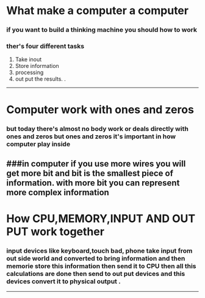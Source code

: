 # What make a computer a computer
### if you want to build a thinking machine you should how to work
### ther's four different tasks
1. Take inout 
2. Store information
3. processing
4. out put the results.
.
----------------------------------------------------------

# Computer work with ones and zeros
### but today there's almost no body work or deals directly with ones and zeros but ones and zeros it's important in how computer play inside 

###in computer if you use more wires you will get more bit and bit is the smallest piece of information. 
with more bit you can represent more complex information
----------------------------------------------------------
# How CPU,MEMORY,INPUT AND OUT PUT work together

### input devices like keyboard,touch bad, phone take input from out side world and converted to bring information and then memorie store this information then send it to CPU then all this calculations are done then send to out put devices and this devices convert it to physical output .

-----------------------------------------------------------